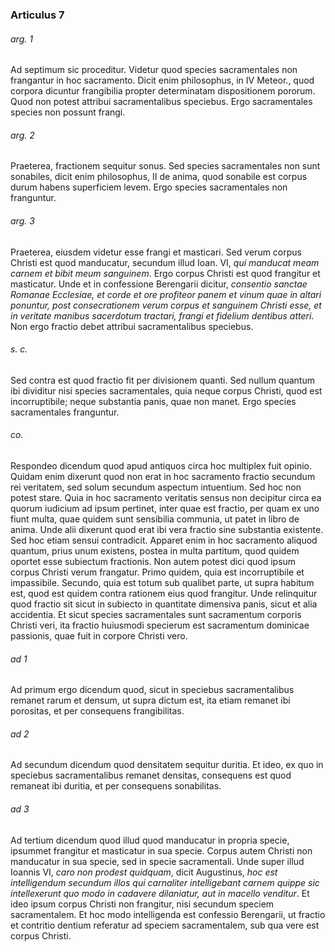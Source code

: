 ### Articulus 7

###### arg. 1
Ad septimum sic proceditur. Videtur quod species sacramentales non frangantur in hoc sacramento. Dicit enim philosophus, in IV Meteor., quod corpora dicuntur frangibilia propter determinatam dispositionem pororum. Quod non potest attribui sacramentalibus speciebus. Ergo sacramentales species non possunt frangi.

###### arg. 2
Praeterea, fractionem sequitur sonus. Sed species sacramentales non sunt sonabiles, dicit enim philosophus, II de anima, quod sonabile est corpus durum habens superficiem levem. Ergo species sacramentales non franguntur.

###### arg. 3
Praeterea, eiusdem videtur esse frangi et masticari. Sed verum corpus Christi est quod manducatur, secundum illud Ioan. VI, *qui manducat meam carnem et bibit meum sanguinem*. Ergo corpus Christi est quod frangitur et masticatur. Unde et in confessione Berengarii dicitur, *consentio sanctae Romanae Ecclesiae, et corde et ore profiteor panem et vinum quae in altari ponuntur, post consecrationem verum corpus et sanguinem Christi esse, et in veritate manibus sacerdotum tractari, frangi et fidelium dentibus atteri*. Non ergo fractio debet attribui sacramentalibus speciebus.

###### s. c.
Sed contra est quod fractio fit per divisionem quanti. Sed nullum quantum ibi dividitur nisi species sacramentales, quia neque corpus Christi, quod est incorruptibile; neque substantia panis, quae non manet. Ergo species sacramentales franguntur.

###### co.
Respondeo dicendum quod apud antiquos circa hoc multiplex fuit opinio. Quidam enim dixerunt quod non erat in hoc sacramento fractio secundum rei veritatem, sed solum secundum aspectum intuentium. Sed hoc non potest stare. Quia in hoc sacramento veritatis sensus non decipitur circa ea quorum iudicium ad ipsum pertinet, inter quae est fractio, per quam ex uno fiunt multa, quae quidem sunt sensibilia communia, ut patet in libro de anima. Unde alii dixerunt quod erat ibi vera fractio sine substantia existente. Sed hoc etiam sensui contradicit. Apparet enim in hoc sacramento aliquod quantum, prius unum existens, postea in multa partitum, quod quidem oportet esse subiectum fractionis. Non autem potest dici quod ipsum corpus Christi verum frangatur. Primo quidem, quia est incorruptibile et impassibile. Secundo, quia est totum sub qualibet parte, ut supra habitum est, quod est quidem contra rationem eius quod frangitur. Unde relinquitur quod fractio sit sicut in subiecto in quantitate dimensiva panis, sicut et alia accidentia. Et sicut species sacramentales sunt sacramentum corporis Christi veri, ita fractio huiusmodi specierum est sacramentum dominicae passionis, quae fuit in corpore Christi vero.

###### ad 1
Ad primum ergo dicendum quod, sicut in speciebus sacramentalibus remanet rarum et densum, ut supra dictum est, ita etiam remanet ibi porositas, et per consequens frangibilitas.

###### ad 2
Ad secundum dicendum quod densitatem sequitur duritia. Et ideo, ex quo in speciebus sacramentalibus remanet densitas, consequens est quod remaneat ibi duritia, et per consequens sonabilitas.

###### ad 3
Ad tertium dicendum quod illud quod manducatur in propria specie, ipsummet frangitur et masticatur in sua specie. Corpus autem Christi non manducatur in sua specie, sed in specie sacramentali. Unde super illud Ioannis VI, *caro non prodest quidquam*, dicit Augustinus, *hoc est intelligendum secundum illos qui carnaliter intelligebant carnem quippe sic intellexerunt quo modo in cadavere dilaniatur, aut in macello venditur*. Et ideo ipsum corpus Christi non frangitur, nisi secundum speciem sacramentalem. Et hoc modo intelligenda est confessio Berengarii, ut fractio et contritio dentium referatur ad speciem sacramentalem, sub qua vere est corpus Christi.

